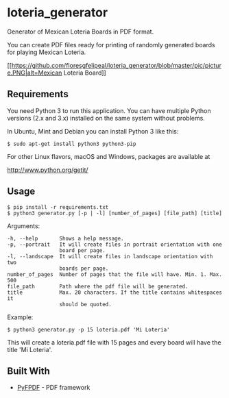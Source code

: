 # loteria_generator
Generator of Mexican Loteria Boards in PDF format.

You can create PDF files ready for printing of randomly generated boards for 
playing Mexican Loteria.

[[https://github.com/floresgfelipeal/loteria_generator/blob/master/pic/picture.PNG|alt=Mexican Loteria Board]]

Requirements
------------

You need Python 3 to run this application.  You can have multiple Python
versions (2.x and 3.x) installed on the same system without problems.

In Ubuntu, Mint and Debian you can install Python 3 like this:

    $ sudo apt-get install python3 python3-pip

For other Linux flavors, macOS and Windows, packages are available at

  http://www.python.org/getit/

Usage
-----------

    $ pip install -r requirements.txt
    $ python3 generator.py [-p | -l] [number_of_pages] [file_path] [title]
	
Arguments:

	-h, --help       Shows a help message.
	-p, --portrait   It will create files in portrait orientation with one
	                 board per page.
	-l, --landscape  It will create files in landscape orientation with two
	                 boards per page.
	number_of_pages  Number of pages that the file will have. Min. 1. Max. 500
	file_path        Path where the pdf file will be generated.
	title            Max. 20 characters. If the title contains whitespaces it 
					 should be quoted.
Example:	
	
	$ python3 generator.py -p 15 loteria.pdf 'Mi Loteria' 

This will create a loteria.pdf file with 15 pages and every board will have
the title 'Mi Loteria'.
	
Built With
-----------

* [PyFPDF](https://pyfpdf.readthedocs.io/en/latest/) - PDF framework
	